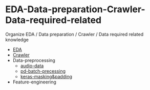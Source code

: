 # EDA-Data-preparation-Crawler-Data-required-related
Organize EDA / Data preparation / Crawler / Data required related knowledge
- [EDA](https://github.com/AbandonBlue/EDA-Data-preparation-Crawler-Data-required-related/tree/main/EDA)
- [Crawler](https://github.com/AbandonBlue/EDA-Data-preparation-Crawler-Data-required-related/tree/main/crawler/shoes-crawler)
- Data-preprocessing
    - [audio-data](https://github.com/AbandonBlue/daily-ds/blob/main/data-processing/audio-data.ipynb)
    - [pd-batch-precessing](https://github.com/AbandonBlue/daily-ds/blob/main/data-processing/%E6%89%B9%E9%87%8F%E8%99%95%E7%90%86pandas.ipynb)
    - [keras-masking&padding](https://github.com/AbandonBlue/daily-ds/blob/main/data-processing/keras_masking%26padding.ipynb)
- Feature-engineering
